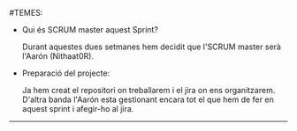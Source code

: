 #TEMES:
 - Qui és SCRUM master aquest Sprint?

	Durant aquestes dues setmanes hem decidit que l'SCRUM master serà l'Aarón (Nithaat0R).

 - Preparació del projecte:
	
	Ja hem creat el repositori on treballarem i el jira on ens organitzarem. D'altra banda l'Aarón esta gestionant encara tot el que hem de fer en aquest sprint i afegir-ho al jira.
---

